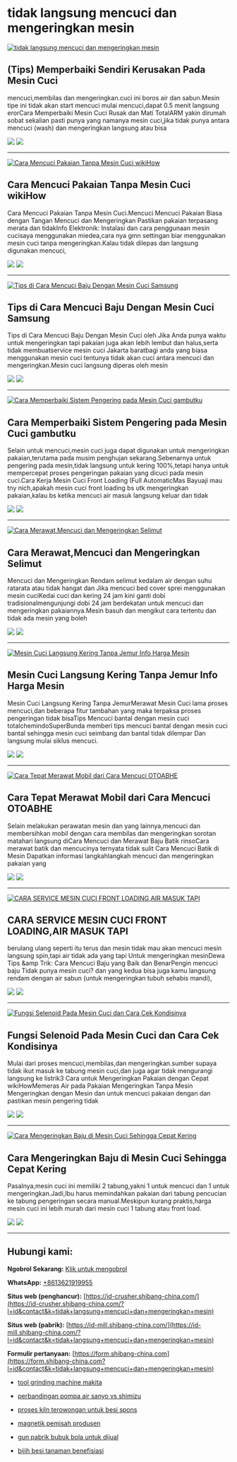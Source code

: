 # tidak langsung mencuci dan mengeringkan mesin

<a href="https://swt.shibang-china.com/?l=id&img&k=tidak+langsung+mencuci+dan+mengeringkan+mesin" target="_blank">![tidak langsung mencuci dan mengeringkan mesin](http://static.shibang-china.com/all-800x300/652.jpg)</a>

## (Tips) Memperbaiki Sendiri Kerusakan Pada Mesin Cuci
mencuci,membilas dan mengeringkan.cuci ini boros air dan sabun.Mesin tipe ini tidak akan start mencuci mulai mencuci,dapat 0.5 menit langsung erorCara Memperbaiki Mesin Cuci Rusak dan Mati TotalARM yakin dirumah sobat sekalian pasti punya yang namanya mesin cuci,jika tidak punya antara mencuci (wash) dan mengeringkan langsung atau bisa


<a href="https://whatsapp.shibangsoft.com/WhatsApp.php" target="_blank" title="WhatsApp">![](http://static.shibang-china.com/icon/whatsapp.png)</a> <a href="https://swt.shibang-china.com/?l=id&icon&k=tidak+langsung+mencuci+dan+mengeringkan+mesin" target="_blank">![](http://static.shibang-china.com/icon/chat-id.png)</a>

---

<a href="https://swt.shibang-china.com/?l=id&img&k=tidak+langsung+mencuci+dan+mengeringkan+mesin" target="_blank">![Cara Mencuci Pakaian Tanpa Mesin Cuci wikiHow](http://static.shibang-china.com/all-800x300/789.jpg)</a>

## Cara Mencuci Pakaian Tanpa Mesin Cuci wikiHow
Cara Mencuci Pakaian Tanpa Mesin Cuci.Mencuci Mencuci Pakaian Biasa dengan Tangan Mencuci dan Mengeringkan Pastikan pakaian terpasang merata dan tidakInfo Elektronik: Instalasi dan cara penggunaan mesin cucisaya menggunakan miedea,cara nya gmn settingan biar menggunakan mesin cuci tanpa mengeringkan.Kalau tidak dilepas dan langsung digunakan mencuci,


<a href="https://whatsapp.shibangsoft.com/WhatsApp.php" target="_blank" title="WhatsApp">![](http://static.shibang-china.com/icon/whatsapp.png)</a> <a href="https://swt.shibang-china.com/?l=id&icon&k=tidak+langsung+mencuci+dan+mengeringkan+mesin" target="_blank">![](http://static.shibang-china.com/icon/chat-id.png)</a>

---

<a href="https://swt.shibang-china.com/?l=id&img&k=tidak+langsung+mencuci+dan+mengeringkan+mesin" target="_blank">![Tips di Cara Mencuci Baju Dengan Mesin Cuci Samsung](http://static.shibang-china.com/all-800x300/875.jpg)</a>

## Tips di Cara Mencuci Baju Dengan Mesin Cuci Samsung
Tips di Cara Mencuci Baju Dengan Mesin Cuci oleh Jika Anda punya waktu untuk mengeringkan tapi pakaian juga akan lebih lembut dan halus,serta tidak membuatservice mesin cuci Jakarta baratbagi anda yang biasa menggunakan mesin cuci tentunya tidak akan cuci antara mencuci dan mengeringkan.Mesin cuci langsung diperas oleh mesin


<a href="https://whatsapp.shibangsoft.com/WhatsApp.php" target="_blank" title="WhatsApp">![](http://static.shibang-china.com/icon/whatsapp.png)</a> <a href="https://swt.shibang-china.com/?l=id&icon&k=tidak+langsung+mencuci+dan+mengeringkan+mesin" target="_blank">![](http://static.shibang-china.com/icon/chat-id.png)</a>

---

<a href="https://swt.shibang-china.com/?l=id&img&k=tidak+langsung+mencuci+dan+mengeringkan+mesin" target="_blank">![Cara Memperbaiki Sistem Pengering pada Mesin Cuci gambutku](http://static.shibang-china.com/all-800x300/991.jpg)</a>

## Cara Memperbaiki Sistem Pengering pada Mesin Cuci gambutku
Selain untuk mencuci,mesin cuci juga dapat digunakan untuk mengeringkan pakaian,terutama pada musim penghujan sekarang.Sebenarnya untuk pengering pada mesin,tidak langsung untuk kering 100%,tetapi hanya untuk mempercepat proses pengeringan pakaian yang dicuci pada mesin cuci.Cara Kerja Mesin Cuci Front Loading (Full AutomaticMas Bayuaji mau tny nich,apakah mesin cuci front loading bs utk mengeringkan pakaian,kalau bs ketika mencuci air masuk langsung keluar dan tidak


<a href="https://whatsapp.shibangsoft.com/WhatsApp.php" target="_blank" title="WhatsApp">![](http://static.shibang-china.com/icon/whatsapp.png)</a> <a href="https://swt.shibang-china.com/?l=id&icon&k=tidak+langsung+mencuci+dan+mengeringkan+mesin" target="_blank">![](http://static.shibang-china.com/icon/chat-id.png)</a>

---

<a href="https://swt.shibang-china.com/?l=id&img&k=tidak+langsung+mencuci+dan+mengeringkan+mesin" target="_blank">![Cara Merawat,Mencuci dan Mengeringkan Selimut](http://static.shibang-china.com/all-800x300/1424.jpg)</a>

## Cara Merawat,Mencuci dan Mengeringkan Selimut
Mencuci dan Mengeringkan Rendam selimut kedalam air dengan suhu ratarata atau tidak hangat dan Jika mencuci bed cover sprei menggunakan mesin cuciKedai cuci dan kering 24 jam kini ganti dobi tradisionalmengunjungi dobi 24 jam berdekatan untuk mencuci dan mengeringkan pakaiannya.Mesin basuh dan mengikut cara tertentu dan tidak ada mesin yang boleh


<a href="https://whatsapp.shibangsoft.com/WhatsApp.php" target="_blank" title="WhatsApp">![](http://static.shibang-china.com/icon/whatsapp.png)</a> <a href="https://swt.shibang-china.com/?l=id&icon&k=tidak+langsung+mencuci+dan+mengeringkan+mesin" target="_blank">![](http://static.shibang-china.com/icon/chat-id.png)</a>

---

<a href="https://swt.shibang-china.com/?l=id&img&k=tidak+langsung+mencuci+dan+mengeringkan+mesin" target="_blank">![Mesin Cuci Langsung Kering Tanpa Jemur Info Harga Mesin](http://static.shibang-china.com/all-800x300/835.jpg)</a>

## Mesin Cuci Langsung Kering Tanpa Jemur Info Harga Mesin
Mesin Cuci Langsung Kering Tanpa JemurMerawat Mesin Cuci lama proses mencuci,dan beberapa fitur tambahan yang maka terpaksa proses pengeringan tidak bisaTips Mencuci bantal dengan mesin cuci totalchemindoSuperBunda memberi tips mencuci bantal dengan mesin cuci bantal sehingga mesin cuci seimbang dan bantal tidak dilempar Dan langsung mulai siklus mencuci.


<a href="https://whatsapp.shibangsoft.com/WhatsApp.php" target="_blank" title="WhatsApp">![](http://static.shibang-china.com/icon/whatsapp.png)</a> <a href="https://swt.shibang-china.com/?l=id&icon&k=tidak+langsung+mencuci+dan+mengeringkan+mesin" target="_blank">![](http://static.shibang-china.com/icon/chat-id.png)</a>

---

<a href="https://swt.shibang-china.com/?l=id&img&k=tidak+langsung+mencuci+dan+mengeringkan+mesin" target="_blank">![Cara Tepat Merawat Mobil dari Cara Mencuci OTOABHE](http://static.shibang-china.com/all-800x300/875.jpg)</a>

## Cara Tepat Merawat Mobil dari Cara Mencuci OTOABHE
Selain melakukan perawatan mesin dan yang lainnya,mencuci dan membersihkan mobil dengan cara membilas dan mengeringkan sorotan matahari langsung diCara Mencuci dan Merawat Baju Batik rinsoCara merawat batik dan mencucinya ternyata tidak sulit Cara Mencuci Batik di Mesin Dapatkan informasi langkahlangkah mencuci dan mengeringkan pakaian yang


<a href="https://whatsapp.shibangsoft.com/WhatsApp.php" target="_blank" title="WhatsApp">![](http://static.shibang-china.com/icon/whatsapp.png)</a> <a href="https://swt.shibang-china.com/?l=id&icon&k=tidak+langsung+mencuci+dan+mengeringkan+mesin" target="_blank">![](http://static.shibang-china.com/icon/chat-id.png)</a>

---

<a href="https://swt.shibang-china.com/?l=id&img&k=tidak+langsung+mencuci+dan+mengeringkan+mesin" target="_blank">![CARA SERVICE MESIN CUCI FRONT LOADING,AIR MASUK TAPI](http://static.shibang-china.com/all-800x300/1200.jpg)</a>

## CARA SERVICE MESIN CUCI FRONT LOADING,AIR MASUK TAPI
berulang ulang seperti itu terus dan mesin tidak mau akan mencuci mesin langsung spin,tapi air tidak ada yang tapi Untuk mengeringkan mesinDewa Tips &amp Trik: Cara Mencuci Baju yang Baik dan BenarPengin mencuci baju Tidak punya mesin cuci? dan yang kedua bisa juga kamu langsung rendam dengan air sabun (untuk mengeringkan tubuh sehabis mandi),


<a href="https://whatsapp.shibangsoft.com/WhatsApp.php" target="_blank" title="WhatsApp">![](http://static.shibang-china.com/icon/whatsapp.png)</a> <a href="https://swt.shibang-china.com/?l=id&icon&k=tidak+langsung+mencuci+dan+mengeringkan+mesin" target="_blank">![](http://static.shibang-china.com/icon/chat-id.png)</a>

---

<a href="https://swt.shibang-china.com/?l=id&img&k=tidak+langsung+mencuci+dan+mengeringkan+mesin" target="_blank">![Fungsi Selenoid Pada Mesin Cuci dan Cara Cek Kondisinya](http://static.shibang-china.com/all-800x300/1426.jpg)</a>

## Fungsi Selenoid Pada Mesin Cuci dan Cara Cek Kondisinya
Mulai dari proses mencuci,membilas,dan mengeringkan.sumber supaya tidak ikut masuk ke tabung mesin cuci,dan juga agar tidak mengurangi langsung ke listrik3 Cara untuk Mengeringkan Pakaian dengan Cepat wikiHowMemeras Air pada Pakaian Mengeringkan Tanpa Mesin Mengeringkan dengan Mesin dan untuk mencuci pakaian dengan dan pastikan mesin pengering tidak


<a href="https://whatsapp.shibangsoft.com/WhatsApp.php" target="_blank" title="WhatsApp">![](http://static.shibang-china.com/icon/whatsapp.png)</a> <a href="https://swt.shibang-china.com/?l=id&icon&k=tidak+langsung+mencuci+dan+mengeringkan+mesin" target="_blank">![](http://static.shibang-china.com/icon/chat-id.png)</a>

---

<a href="https://swt.shibang-china.com/?l=id&img&k=tidak+langsung+mencuci+dan+mengeringkan+mesin" target="_blank">![Cara Mengeringkan Baju di Mesin Cuci Sehingga Cepat Kering](http://static.shibang-china.com/all-800x300/1416.jpg)</a>

## Cara Mengeringkan Baju di Mesin Cuci Sehingga Cepat Kering
Pasalnya,mesin cuci ini memiliki 2 tabung,yakni 1 untuk mencuci dan 1 untuk mengeringkan.Jadi,Ibu harus memindahkan pakaian dari tabung pencucian ke tabung pengeringan secara manual.Meskipun kurang praktis,harga mesin cuci ini lebih murah dari mesin cuci 1 tabung atau front load.

<a href="https://whatsapp.shibangsoft.com/WhatsApp.php" target="_blank" title="WhatsApp">![](http://static.shibang-china.com/icon/whatsapp.png)</a> <a href="https://swt.shibang-china.com/?l=id&icon&k=tidak+langsung+mencuci+dan+mengeringkan+mesin" target="_blank">![](http://static.shibang-china.com/icon/chat-id.png)</a>

---
## Hubungi kami:

**Ngobrol Sekarang:** [Klik untuk mengobrol](https://swt.shibang-china.com?l=id&contact&k=tidak+langsung+mencuci+dan+mengeringkan+mesin)

**WhatsApp:**  [+8613621919955](https://whatsapp.shibangsoft.com/WhatsApp.php)

**Situs web (penghancur):** [https://id-crusher.shibang-china.com/](https://id-crusher.shibang-china.com/?l=id&contact&k=tidak+langsung+mencuci+dan+mengeringkan+mesin)

**Situs web (pabrik):** [https://id-mill.shibang-china.com/](https://id-mill.shibang-china.com/?l=id&contact&k=tidak+langsung+mencuci+dan+mengeringkan+mesin)

**Formulir pertanyaan:** [https://form.shibang-china.com](https://form.shibang-china.com?l=id&contact&k=tidak+langsung+mencuci+dan+mengeringkan+mesin)

* [tool grinding machine makita](../40/tool%20grinding%20machine%20makita.md)

* [perbandingan pompa air sanyo vs shimizu](../34/perbandingan%20pompa%20air%20sanyo%20vs%20shimizu.md)

* [proses kiln terowongan untuk besi spons](../31/proses%20kiln%20terowongan%20untuk%20besi%20spons.md)

* [magnetik pemisah produsen](../36/magnetik%20pemisah%20produsen.md)

* [gun pabrik bubuk bola untuk dijual](../34/gun%20pabrik%20bubuk%20bola%20untuk%20dijual.md)

* [bijih besi tanaman benefisiasi](../38/bijih%20besi%20tanaman%20benefisiasi.md)